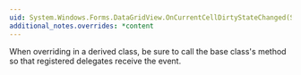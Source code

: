 ```yaml
---
uid: System.Windows.Forms.DataGridView.OnCurrentCellDirtyStateChanged(System.EventArgs)
additional_notes.overrides: *content
---
```


<p>When overriding <xref href="System.Windows.Forms.DataGridView.OnCurrentCellDirtyStateChanged(System.EventArgs)"></xref> in a derived class, be sure to call the base class's <xref href="System.Windows.Forms.DataGridView.OnCurrentCellDirtyStateChanged(System.EventArgs)"></xref> method so that registered delegates receive the event.</p>



